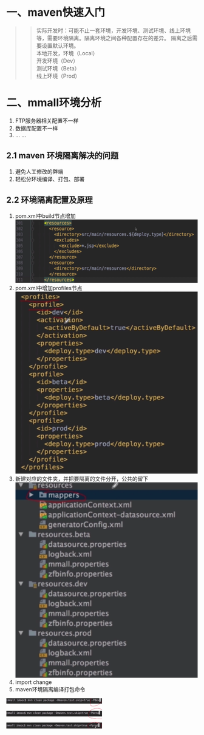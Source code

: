 # 一、maven快速入门
>> 实际开发时：可能不止一套环境，开发环境、测试环境、线上环境等，需要环境隔离。隔离环境之间各种配置存在的差异。
>> 隔离之后需要设置默认环境。<br>
>> 本地开发，环境（Local）<br>
>> 开发环境（Dev）<br>
>> 测试环境（Beta）<br>
>> 线上环境（Prod）

# 二、mmall环境分析
1. FTP服务器相关配置不一样
2. 数据库配置不一样
3. ... ...

## 2.1 maven 环境隔离解决的问题
1. 避免人工修改的弊端
2. 轻松分环境编译、打包、部署

## 2.2 环境隔离配置及原理
1. pom.xml中build节点增加
![maven_build](https://raw.githubusercontent.com/dnhua/mall/v2.0/file-study/img/maven_build.PNG)
2. pom.xml中增加profiles节点
![maven_build](https://raw.githubusercontent.com/dnhua/mall/v2.0/file-study/img/profiles.PNG)
3. 新建对应的文件夹，并把要隔离的文件分开，公共的留下
![maven_build](https://raw.githubusercontent.com/dnhua/mall/v2.0/file-study/img/maven_dir.PNG)
4. import change
5. maven环境隔离编译打包命令 <br>
<img src="https://raw.githubusercontent.com/dnhua/mall/v2.0/file-study/img/maven_package.PNG" width=50% height=50%/>
